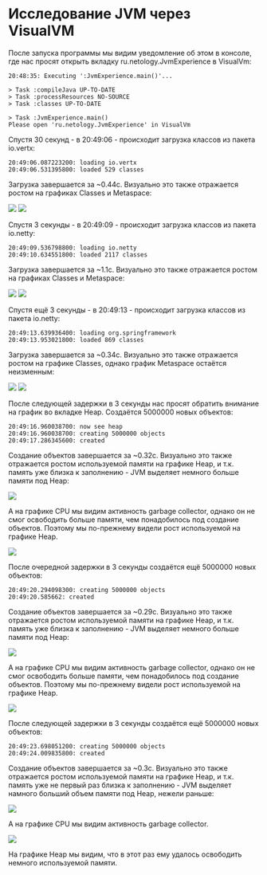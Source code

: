 # Исследование JVM через VisualVM

После запуска программы мы видим уведомление об этом в консоле, где нас просят открыть вкладку ru.netology.JvmExperience в VisualVm:


    20:48:35: Executing ':JvmExperience.main()'...

    > Task :compileJava UP-TO-DATE
    > Task :processResources NO-SOURCE
    > Task :classes UP-TO-DATE

    > Task :JvmExperience.main()
    Please open 'ru.netology.JvmExperience' in VisualVm

Спустя 30 секунд - в 20:49:06 - происходит загрузка классов из пакета io.vertx:

    20:49:06.087223200: loading io.vertx
    20:49:06.531395800: loaded 529 classes

Загрузка завершается за ~0.44с.
Визуально это также отражается ростом на графиках Classes и Metaspace:

![](resources/Classes1.jpg)
![](resources/Metaspace1.jpg)

Спустя 3 секунды - в 20:49:09 - происходит загрузка классов из пакета io.netty:

    20:49:09.536798800: loading io.netty
    20:49:10.634551800: loaded 2117 classes

Загрузка завершается за ~1.1с.
Визуально это также отражается ростом на графиках Classes и Metaspace:

![](resources/Classes2.jpg)
![](resources/Metaspace2.jpg)

Спустя ещё 3 секунды - в 20:49:13 - происходит загрузка классов из пакета io.netty:

    20:49:13.639936400: loading org.springframework
    20:49:13.953021800: loaded 869 classes

Загрузка завершается за ~0.34с.
Визуально это также отражается ростом на графике Classes, однако график Metaspace остаётся неизменным:

![](resources/Classes3.jpg)
![](resources/Metaspace3.jpg)

После следующей задержки в 3 секунды нас просят обратить внимание на график во вкладке Heap. Создаётся 5000000 новых объектов:

    20:49:16.960038700: now see heap
    20:49:16.960038700: creating 5000000 objects
    20:49:17.286345600: created

Создание объектов завершается за ~0.32с.
Визуально это также отражается ростом используемой памяти на графике Heap, и т.к. память уже близка к заполнению - JVM выделяет немного больше памяти под Heap:

![](resources/Heap1.jpg)

А на графике CPU мы видим активность garbage collector, однако он не смог освободить больше памяти, чем понадобилось под создание объектов. Поэтому мы по-прежнему видели рост используемой на графике Heap.

![](resources/GC1.jpg)

После очередной задержки в 3 секунды создаётся ещё 5000000 новых объектов:

    20:49:20.294098300: creating 5000000 objects
    20:49:20.585662: created
    
Создание объектов завершается за ~0.29с.
Визуально это также отражается ростом используемой памяти на графике Heap, и т.к. память уже близка к заполнению - JVM выделяет немного больше памяти под Heap:

![](resources/Heap2.jpg)

А на графике CPU мы видим активность garbage collector, однако он не смог освободить больше памяти, чем понадобилось под создание объектов. Поэтому мы по-прежнему видели рост используемой на графике Heap.

![](resources/GC2.jpg)

После следующей задержки в 3 секунды создаётся ещё 5000000 новых объектов:

    20:49:23.698051200: creating 5000000 objects
    20:49:24.009835800: created
    
Создание объектов завершается за ~0.3с.
Визуально это также отражается ростом используемой памяти на графике Heap, и т.к. память уже не первый раз близка к заполнению - JVM выделяет намного больший объем памяти под Heap, нежели раньше:

![](resources/Heap3.jpg)

А на графике CPU мы видим активность garbage collector. 

![](resources/GC3.jpg)

На графике Heap мы видим, что в этот раз ему удалось освободить немного используемой памяти.